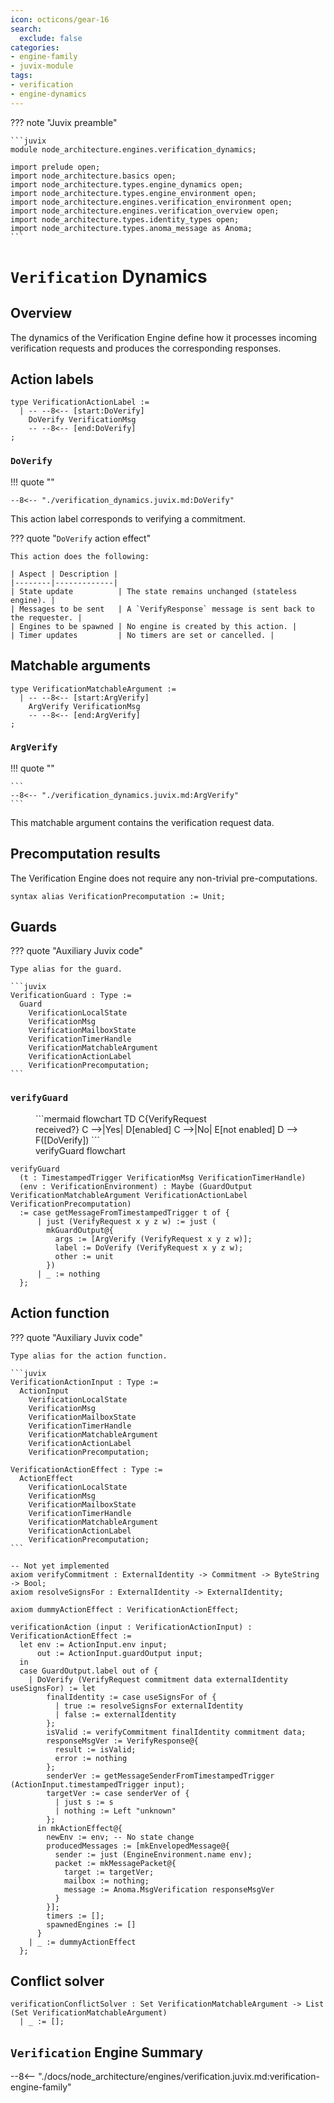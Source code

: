 ```yaml
---
icon: octicons/gear-16
search:
  exclude: false
categories:
- engine-family
- juvix-module
tags:
- verification
- engine-dynamics
---
```


??? note "Juvix preamble"

    ```juvix
    module node_architecture.engines.verification_dynamics;

    import prelude open;
    import node_architecture.basics open;
    import node_architecture.types.engine_dynamics open;
    import node_architecture.types.engine_environment open;
    import node_architecture.engines.verification_environment open;
    import node_architecture.engines.verification_overview open;
    import node_architecture.types.identity_types open;
    import node_architecture.types.anoma_message as Anoma;
    ```

# `Verification` Dynamics

## Overview

The dynamics of the Verification Engine define how it processes incoming verification requests and produces the corresponding responses.

## Action labels

<!-- --8<-- [start:verification-action-label] -->
```juvix
type VerificationActionLabel :=
  | -- --8<-- [start:DoVerify]
    DoVerify VerificationMsg
    -- --8<-- [end:DoVerify]
;
```
<!-- --8<-- [end:verification-action-label] -->

### `DoVerify`

!!! quote ""

    --8<-- "./verification_dynamics.juvix.md:DoVerify"

This action label corresponds to verifying a commitment.

??? quote "`DoVerify` action effect"

    This action does the following:

    | Aspect | Description |
    |--------|-------------|
    | State update          | The state remains unchanged (stateless engine). |
    | Messages to be sent   | A `VerifyResponse` message is sent back to the requester. |
    | Engines to be spawned | No engine is created by this action. |
    | Timer updates         | No timers are set or cancelled. |

## Matchable arguments

<!-- --8<-- [start:verification-matchable-argument] -->
```juvix
type VerificationMatchableArgument :=
  | -- --8<-- [start:ArgVerify]
    ArgVerify VerificationMsg
    -- --8<-- [end:ArgVerify]
;
```
<!-- --8<-- [end:verification-matchable-argument] -->

### `ArgVerify`

!!! quote ""

    ```
    --8<-- "./verification_dynamics.juvix.md:ArgVerify"
    ```

This matchable argument contains the verification request data.

## Precomputation results

The Verification Engine does not require any non-trivial pre-computations.

<!-- --8<-- [start:verification-precomputation-entry] -->
```juvix
syntax alias VerificationPrecomputation := Unit;
```
<!-- --8<-- [end:verification-precomputation-entry] -->

## Guards

??? quote "Auxiliary Juvix code"

    Type alias for the guard.

    ```juvix
    VerificationGuard : Type :=
      Guard
        VerificationLocalState
        VerificationMsg
        VerificationMailboxState
        VerificationTimerHandle
        VerificationMatchableArgument
        VerificationActionLabel
        VerificationPrecomputation;
    ```

### `verifyGuard`

<figure markdown>
```mermaid
flowchart TD
    C{VerifyRequest<br>received?}
    C -->|Yes| D[enabled]
    C -->|No| E[not enabled]
    D --> F([DoVerify])
```
<figcaption>verifyGuard flowchart</figcaption>
</figure>

<!-- --8<-- [start:verify-guard] -->
```juvix
verifyGuard
  (t : TimestampedTrigger VerificationMsg VerificationTimerHandle)
  (env : VerificationEnvironment) : Maybe (GuardOutput VerificationMatchableArgument VerificationActionLabel VerificationPrecomputation)
  := case getMessageFromTimestampedTrigger t of {
      | just (VerifyRequest x y z w) := just (
        mkGuardOutput@{
          args := [ArgVerify (VerifyRequest x y z w)];
          label := DoVerify (VerifyRequest x y z w);
          other := unit
        })
      | _ := nothing
  };
```
<!-- --8<-- [end:verify-guard] -->

## Action function

??? quote "Auxiliary Juvix code"

    Type alias for the action function.

    ```juvix
    VerificationActionInput : Type :=
      ActionInput
        VerificationLocalState
        VerificationMsg
        VerificationMailboxState
        VerificationTimerHandle
        VerificationMatchableArgument
        VerificationActionLabel
        VerificationPrecomputation;

    VerificationActionEffect : Type :=
      ActionEffect
        VerificationLocalState
        VerificationMsg
        VerificationMailboxState
        VerificationTimerHandle
        VerificationMatchableArgument
        VerificationActionLabel
        VerificationPrecomputation;
    ```

<!-- --8<-- [start:action-function] -->
```juvix
-- Not yet implemented
axiom verifyCommitment : ExternalIdentity -> Commitment -> ByteString -> Bool;
axiom resolveSignsFor : ExternalIdentity -> ExternalIdentity;

axiom dummyActionEffect : VerificationActionEffect;

verificationAction (input : VerificationActionInput) : VerificationActionEffect :=
  let env := ActionInput.env input;
      out := ActionInput.guardOutput input;
  in
  case GuardOutput.label out of {
    | DoVerify (VerifyRequest commitment data externalIdentity useSignsFor) := let
        finalIdentity := case useSignsFor of {
          | true := resolveSignsFor externalIdentity
          | false := externalIdentity
        };
        isValid := verifyCommitment finalIdentity commitment data;
        responseMsgVer := VerifyResponse@{
          result := isValid;
          error := nothing
        };
        senderVer := getMessageSenderFromTimestampedTrigger (ActionInput.timestampedTrigger input);
        targetVer := case senderVer of {
          | just s := s
          | nothing := Left "unknown"
        };
      in mkActionEffect@{
        newEnv := env; -- No state change
        producedMessages := [mkEnvelopedMessage@{
          sender := just (EngineEnvironment.name env);
          packet := mkMessagePacket@{
            target := targetVer;
            mailbox := nothing;
            message := Anoma.MsgVerification responseMsgVer
          }
        }];
        timers := [];
        spawnedEngines := []
      }
    | _ := dummyActionEffect
  };
```
<!-- --8<-- [end:action-function] -->

## Conflict solver

```juvix
verificationConflictSolver : Set VerificationMatchableArgument -> List (Set VerificationMatchableArgument)
  | _ := [];
```

## `Verification` Engine Summary

--8<-- "./docs/node_architecture/engines/verification.juvix.md:verification-engine-family"
